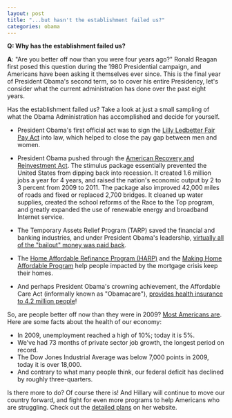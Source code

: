 ```yaml
---  
layout: post  
title: "...but hasn't the establishment failed us?"  
categories: obama
---  
```

**Q: Why has the establishment failed us?**  
  
**A**: "Are you better off now than you were four years ago?" Ronald Reagan first posed this question during the 1980 Presidential campaign, and Americans have been asking it themselves ever since. This is the final year of President Obama's second term, so to cover his entire Presidency, let's consider what the current administration has done over the past eight years.

Has the establishment failed us? Take a look at just a small sampling of what the Obama Administration has accomplished and decide for yourself.

* President Obama's first official act was to sign the [Lilly Ledbetter Fair Pay Act](https://www.whitehouse.gov/the-press-office/2016/01/29/fact-sheet-new-steps-advance-equal-pay-seventh-anniversary-lilly) into law, which helped to close the pay gap between men and women.

* President Obama pushed through the [American Recovery and Reinvestment Act](http://www.nytimes.com/2014/02/23/opinion/sunday/what-the-stimulus-accomplished.html?_r=0). The stimulus package essentially prevented the United States from dipping back into recession. It created 1.6 million jobs a year for 4 years, and raised the nation's economic output by 2 to 3 percent from 2009 to 2011. The package also improved 42,000 miles of roads and fixed or replaced 2,700 bridges. It cleaned up water supplies, created the school reforms of the Race to the Top program, and greatly expanded the use of renewable energy and broadband Internet service.

* The Temporary Assets Relief Program (TARP) saved the financial and banking industries, and under President Obama's leadership, [virtually all of the "bailout" money was paid back](http://www.politifact.com/new-hampshire/statements/2012/oct/25/barack-obama/barack-obama-says-banks-paid-back-all-federal-bail/).

* The [Home Affordable Refinance Program (HARP)](http://www.harp.gov) and the [Making Home Affordable Program](https://www.makinghomeaffordable.gov/pages/default.aspx) help people impacted by the mortgage crisis keep their homes. 

* And perhaps President Obama's crowning achievement, the Affordable Care Act (informally known as "Obamacare"), [provides health insurance to 4.2 million people](http://www.politico.com/story/2014/03/obamacare-affordable-care-act-104540)!

So, are people better off now than they were in 2009? [Most Americans are](http://www.nytimes.com/2016/05/01/magazine/president-obama-weighs-his-economic-legacy.html?_r=0). Here are some facts about the health of our economy:

* In 2009, unemployment reached a high of 10%; today it is 5%.
* We've had 73 months of private sector job growth, the longest period on record.
* The Dow Jones Industrial Average was below 7,000 points in 2009, today it is over 18,000.
* And contrary to what many people think, our federal deficit has declined by roughly three-quarters.

Is there more to do? Of course there is! And Hillary will continue to move our country forward, and fight for even more programs to help Americans who are struggling. Check out the [detailed plans](http://www.hillaryclinton.com) on her website.
